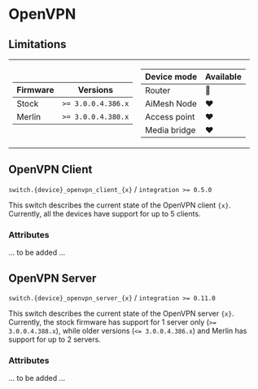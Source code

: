 # OpenVPN

## Limitations

<table><tr><td>

|Firmware|          Versions|
|--------|------------------|
|Stock   |`>= 3.0.0.4.386.x`|
|Merlin  |`>= 3.0.0.4.380.x`|
</td><td>

| Device mode|    Available|
|------------|-------------|
|Router      |:green_heart:|
|AiMesh Node |:heart:      |
|Access point|:heart:      |
|Media bridge|:heart:      |
</td></tr></table>

## OpenVPN Client

`switch.{device}_openvpn_client_{x}` / `integration >= 0.5.0`

This switch describes the current state of the OpenVPN client `{x}`. Currently, all the devices have support for up to 5 clients.

### Attributes

... to be added ...

## OpenVPN Server

`switch.{device}_openvpn_server_{x}` / `integration >= 0.11.0`

This switch describes the current state of the OpenVPN server `{x}`. Currently, the stock firmware has support for 1 server only (`>= 3.0.0.4.388.x`), while older versions (`<= 3.0.0.4.386.x`) and Merlin has support for up to 2 servers.

### Attributes

... to be added ...
